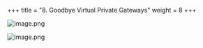 +++
title = "8. Goodbye Virtual Private Gateways"
weight = 8
+++


![image.png](/images/008-viii-clean-it-up/40-978423-image.png)


![image.png](/images/008-viii-clean-it-up/40-805379-image.png)


